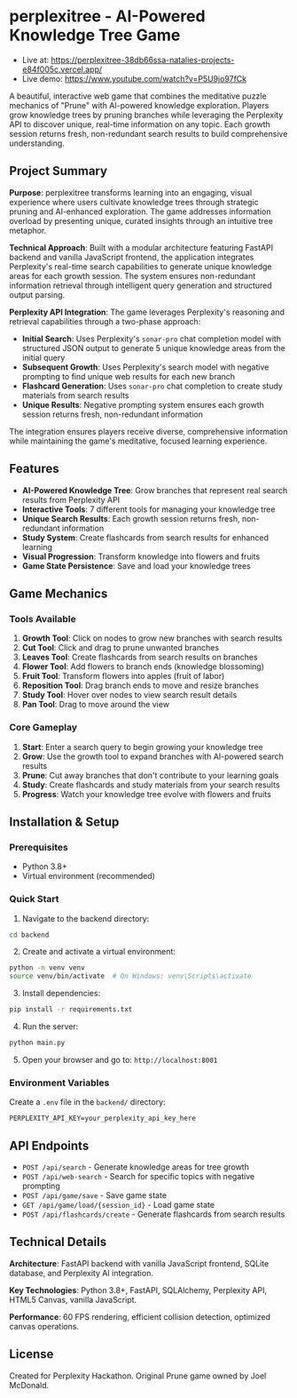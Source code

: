 # perplexitree - AI-Powered Knowledge Tree Game

- Live at: https://perplexitree-38db66ssa-natalies-projects-e84f005c.vercel.app/
- Live demo: https://www.youtube.com/watch?v=P5U9jo97fCk

A beautiful, interactive web game that combines the meditative puzzle mechanics of "Prune" with AI-powered knowledge exploration. Players grow knowledge trees by pruning branches while leveraging the Perplexity API to discover unique, real-time information on any topic. Each growth session returns fresh, non-redundant search results to build comprehensive understanding.

## Project Summary

**Purpose**: perplexitree transforms learning into an engaging, visual experience where users cultivate knowledge trees through strategic pruning and AI-enhanced exploration. The game addresses information overload by presenting unique, curated insights through an intuitive tree metaphor.

**Technical Approach**: Built with a modular architecture featuring FastAPI backend and vanilla JavaScript frontend, the application integrates Perplexity's real-time search capabilities to generate unique knowledge areas for each growth session. The system ensures non-redundant information retrieval through intelligent query generation and structured output parsing.

**Perplexity API Integration**: The game leverages Perplexity's reasoning and retrieval capabilities through a two-phase approach:
- **Initial Search**: Uses Perplexity's `sonar-pro` chat completion model with structured JSON output to generate 5 unique knowledge areas from the initial query
- **Subsequent Growth**: Uses Perplexity's search model with negative prompting to find unique web results for each new branch
- **Flashcard Generation**: Uses `sonar-pro` chat completion to create study materials from search results
- **Unique Results**: Negative prompting system ensures each growth session returns fresh, non-redundant information

The integration ensures players receive diverse, comprehensive information while maintaining the game's meditative, focused learning experience.

## Features

- **AI-Powered Knowledge Tree**: Grow branches that represent real search results from Perplexity API
- **Interactive Tools**: 7 different tools for managing your knowledge tree
- **Unique Search Results**: Each growth session returns fresh, non-redundant information
- **Study System**: Create flashcards from search results for enhanced learning
- **Visual Progression**: Transform knowledge into flowers and fruits
- **Game State Persistence**: Save and load your knowledge trees

## Game Mechanics

### Tools Available
1. **Growth Tool**: Click on nodes to grow new branches with search results
2. **Cut Tool**: Click and drag to prune unwanted branches
3. **Leaves Tool**: Create flashcards from search results on branches
4. **Flower Tool**: Add flowers to branch ends (knowledge blossoming)
5. **Fruit Tool**: Transform flowers into apples (fruit of labor)
6. **Reposition Tool**: Drag branch ends to move and resize branches
7. **Study Tool**: Hover over nodes to view search result details
8. **Pan Tool**: Drag to move around the view

### Core Gameplay
1. **Start**: Enter a search query to begin growing your knowledge tree
2. **Grow**: Use the growth tool to expand branches with AI-powered search results
3. **Prune**: Cut away branches that don't contribute to your learning goals
4. **Study**: Create flashcards and study materials from your search results
5. **Progress**: Watch your knowledge tree evolve with flowers and fruits

## Installation & Setup

### Prerequisites
- Python 3.8+
- Virtual environment (recommended)

### Quick Start

1. Navigate to the backend directory:
```bash
cd backend
```

2. Create and activate a virtual environment:
```bash
python -m venv venv
source venv/bin/activate  # On Windows: venv\Scripts\activate
```

3. Install dependencies:
```bash
pip install -r requirements.txt
```

4. Run the server:
```bash
python main.py
```

5. Open your browser and go to: `http://localhost:8001`

### Environment Variables
Create a `.env` file in the `backend/` directory:
```
PERPLEXITY_API_KEY=your_perplexity_api_key_here
```

## API Endpoints

- `POST /api/search` - Generate knowledge areas for tree growth
- `POST /api/web-search` - Search for specific topics with negative prompting
- `POST /api/game/save` - Save game state
- `GET /api/game/load/{session_id}` - Load game state
- `POST /api/flashcards/create` - Generate flashcards from search results

## Technical Details

**Architecture**: FastAPI backend with vanilla JavaScript frontend, SQLite database, and Perplexity AI integration.

**Key Technologies**: Python 3.8+, FastAPI, SQLAlchemy, Perplexity API, HTML5 Canvas, vanilla JavaScript.

**Performance**: 60 FPS rendering, efficient collision detection, optimized canvas operations.

## License

Created for Perplexity Hackathon. Original Prune game owned by Joel McDonald.

